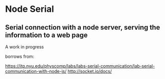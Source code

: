 # Node Serial

## Serial connection with a node server, serving the information to a web page

A work in progress

borrows from:

https://itp.nyu.edu/physcomp/labs/labs-serial-communication/lab-serial-communication-with-node-js/
http://socket.io/docs/